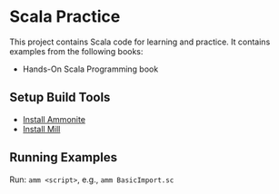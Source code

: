 
# Scala Practice
This project contains Scala code for learning and practice. It contains examples from the following books:
* Hands-On Scala Programming book

## Setup Build Tools
* [Install Ammonite](./docs/Ammonite.md)
* [Install Mill](./docs/Mill.md)

## Running Examples
Run: `amm <script>`, e.g., `amm BasicImport.sc`
